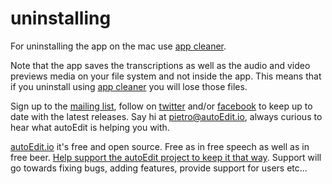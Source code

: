 # uninstalling

For uninstalling the app on the mac use [app cleaner](https://freemacsoft.net/appcleaner/).

Note that the app saves the transcriptions as well as the audio and video previews media on your file system and not inside the app. This means that if you uninstall using [app cleaner](https://freemacsoft.net/appcleaner/) you will lose those files.

Sign up to the [mailing list](http://eepurl.com/cMzwSX), follow on [twitter](http://twitter.com/autoEdit2) and/or [facebook](https://www.facebook.com/autoEdit.io/) to keep up to date with the latest releases. Say hi at [pietro@autoEdit.io](mailto:pietro@autoEdit.io?Subject=Hello), always curious to hear what autoEdit is helping you with.

[autoEdit.io](https://github.com/pietrop/autoEdit_2_user_manual/tree/d5c8cea5ec4e2a1cee11515e8a838d832407badc/www.autoEdit.io) it's free and open source. Free as in free speech as well as in free beer. [Help support the autoEdit project to keep it that way](https://donorbox.org/c9762eef-0e08-468e-90cb-2d00643697f8?recurring=true). Support will go towards fixing bugs, adding features, provide support for users etc...

